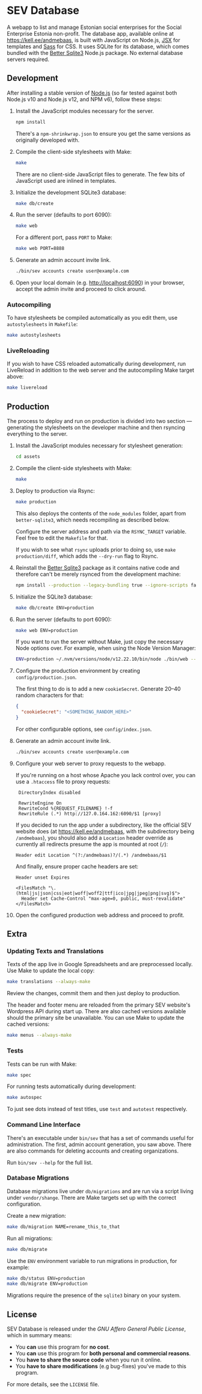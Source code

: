 SEV Database
============
A webapp to list and manage Estonian social enterprises for the Social Enterprise Estonia non-profit. The database app, available online at <https://kell.ee/andmebaas>, is built with JavaScript on Node.js, [JSX](https://github.com/moll/js-j6pack/) for templates and [Sass](https://sass-lang.com/) for CSS. It uses SQLite for its database, which comes bundled with the [Better Sqlite3][better-sqlite3] Node.js package. No external database servers required.

[better-sqlite3]: https://github.com/JoshuaWise/better-sqlite3


Development
-----------
After installing a stable version of [Node.js](https://nodejs.org) (so far tested against both Node.js v10 and Node.js v12, and NPM v6), follow these steps:

1. Install the JavaScript modules necessary for the server.

   ```sh
   npm install
   ```

   There's a `npm-shrinkwrap.json` to ensure you get the same versions as originally developed with.

2. Compile the client-side stylesheets with Make:

   ```sh
   make
   ```

   There are no client-side JavaScript files to generate. The few bits of JavaScript used are inlined in templates.

3. Initialize the development SQLite3 database:

   ```sh
   make db/create
   ```

4. Run the server (defaults to port 6090):

   ```sh
   make web
   ```

   For a different port, pass `PORT` to Make:
   ```sh
   make web PORT=8888
   ```

5. Generate an admin account invite link.

   ```sh
   ./bin/sev accounts create user@example.com
   ```

6. Open your local domain (e.g. <http://localhost:6090>) in your browser, accept the admin invite and proceed to click around.

### Autocompiling
To have stylesheets be compiled automatically as you edit them, use `autostylesheets` in `Makefile`:

```sh
make autostylesheets
```

### LiveReloading
If you wish to have CSS reloaded automatically during development, run LiveReload in addition to the web server and the autocompiling Make target above:

```sh
make livereload
```


Production
----------
The process to deploy and run on production is divided into two section — generating the stylesheets on the developer machine and then rsyncing everything to the server.

1. Install the JavaScript modules necessary for stylesheet generation:
   ```sh
   cd assets
   ```

2. Compile the client-side stylesheets with Make:
   ```sh
   make
   ```

3. Deploy to production via Rsync:
   ```sh
   make production
   ```

   This also deploys the contents of the `node_modules` folder, apart from `better-sqlite3`, which needs recompiling as described below.

   Configure the server address and path via the `RSYNC_TARGET` variable. Feel free to edit the `Makefile` for that.

   If you wish to see what `rsync` uploads prior to doing so, use `make production/diff`, which adds the `--dry-run` flag to Rsync.

4. Reinstall the [Better Sqlite3][better-sqlite3] package as it contains native code and therefore can't be merely rsynced from the development machine:

   ```sh
   npm install --production --legacy-bundling true --ignore-scripts false
   ```

5. Initialize the SQLite3 database:
   ```sh
   make db/create ENV=production
   ```

6. Run the server (defaults to port 6090):
   ```sh
   make web ENV=production
   ```

   If you want to run the server without Make, just copy the necessary Node options over. For example, when using the Node Version Manager:

   ```sh
   ENV=production ~/.nvm/versions/node/v12.22.10/bin/node ./bin/web --use-strict --require j6pack/register
   ```

7. Configure the production environment by creating `config/production.json`.

   The first thing to do is to add a new `cookieSecret`. Generate 20–40 random characters for that:

   ```json
   {
     "cookieSecret": "<SOMETHING_RANDOM_HERE>"
   }
   ```

   For other configurable options, see `config/index.json`.

8. Generate an admin account invite link.

   ```sh
   ./bin/sev accounts create user@example.com
   ```

9. Configure your web server to proxy requests to the webapp.

   If you're running on a host whose Apache you lack control over, you can use a `.htaccess` file to proxy requests:

   ```htaccess
    DirectoryIndex disabled

    RewriteEngine On
    RewriteCond %{REQUEST_FILENAME} !-f
    RewriteRule (.*) http://127.0.164.162:6090/$1 [proxy]
   ```

   If you decided to run the app under a subdirectory, like the official SEV website does (at <https://kell.ee/andmebaas>, with the subdirectory being `/andmebaas`), you should also add a `Location` header override as currently all redirects presume the app is mounted at root (`/`):

   ```htaccess
   Header edit Location ^(?:/andmebaas)?/(.*) /andmebaas/$1
   ```

   And finally, ensure proper cache headers are set:

   ```htaccess
   Header unset Expires

   <FilesMatch "\.(html|js|json|css|eot|woff|woff2|ttf|ico|jpg|jpeg|png|svg)$">
     Header set Cache-Control "max-age=0, public, must-revalidate"
   </FilesMatch>
   ```

9. Open the configured production web address and proceed to profit.


Extra
-----
### Updating Texts and Translations
Texts of the app live in Google Spreadsheets and are preprocessed locally. Use Make to update the local copy:

```sh
make translations --always-make
```

Review the changes, commit them and then just deploy to production.

The header and footer menu are reloaded from the primary SEV website's Wordpress API during start up. There are also cached versions available should the primary site be unavailable. You can use Make to update the cached versions:

```sh
make menus --always-make
```

### Tests
Tests can be run with Make:

```sh
make spec
```

For running tests automatically during development:

```sh
make autospec
```

To just see dots instead of test titles, use `test` and `autotest` respectively.

### Command Line Interface
There's an executable under `bin/sev` that has a set of commands useful for administration. The first, admin account generation, you saw above. There are also commands for deleting accounts and creating organizations.

Run `bin/sev --help` for the full list.

### Database Migrations
Database migrations live under `db/migrations` and are run via a script living under `vendor/shange`. There are Make targets set up with the correct configuration.

Create a new migration:
```sh
make db/migration NAME=rename_this_to_that
```

Run all migrations:
```sh
make db/migrate
```

Use the `ENV` environment variable to run migrations in production, for example:
```sh
make db/status ENV=production
make db/migrate ENV=production
```

Migrations require the presence of the `sqlite3` binary on your system.


License
-------
SEV Database is released under the *GNU Affero General Public License*, which in
summary means:

- You **can** use this program for **no cost**.
- You **can** use this program for **both personal and commercial reasons**.
- You **have to share the source code** when you run it online.
- You **have to share modifications** (e.g bug-fixes) you've made to this program.

For more details, see the `LICENSE` file.
